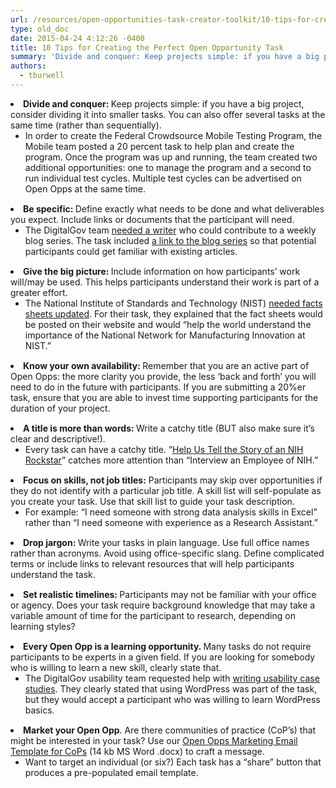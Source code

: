 ```yaml
---
url: /resources/open-opportunities-task-creator-toolkit/10-tips-for-creating-the-perfect-open-opportunity-task/
type: old_doc
date: 2015-04-24 4:12:26 -0400
title: 10 Tips for Creating the Perfect Open Opportunity Task
summary: 'Divide and conquer: Keep projects simple: if you have a big project, consider dividing it into smaller tasks. You can also offer several tasks at the same time (rather than sequentially). In order to create the Federal Crowdsource Mobile Testing Program, the Mobile team posted a 20 percent task to help plan and create the'
authors:
  - tburwell
---
```


<li style="margin-bottom: 15px">
  <b>Divide and conquer: </b>Keep projects simple: if you have a big project, consider dividing it into smaller tasks. You can also offer several tasks at the same time (rather than sequentially). <ul>
    <li>
      In order to create the Federal Crowdsource Mobile Testing Program, the Mobile team posted a 20 percent task to help plan and create the program. Once the program was up and running, the team created two additional opportunities: one to manage the program and a second to run individual test cycles. Multiple test cycles can be advertised on Open Opps at the same time.
    </li>
  </ul>
</li>

<li style="margin-bottom: 15px">
  <b>Be specific: </b>Define exactly what needs to be done and what deliverables you expect. Include links or documents that the participant will need. <ul>
    <li>
      The DigitalGov team <a href="https://openopps.WHATEVER/tasks/25">needed a writer</a> who could contribute to a weekly blog series. The task included <a href="https://www.WHATEVER/tag/trends-on-tuesday/">a link to the blog series</a> so that potential participants could get familiar with existing articles.
    </li>
  </ul>
</li>

<li style="margin-bottom: 15px">
  <b>Give the big picture: </b>Include information on how participants’ work will/may be used. This helps participants understand their work is part of a greater effort. <ul>
    <li>
      The National Institute of Standards and Technology (NIST) <a href="https://openopps.WHATEVER/tasks/24">needed facts sheets updated</a>. For their task, they explained that the fact sheets would be posted on their website and would  “help the world understand the importance of the National Network for Manufacturing Innovation at NIST.”
    </li>
  </ul>
</li>

<li style="margin-bottom: 15px">
  <b>Know your own availability: </b>Remember that you are an active part of Open Opps: the more clarity you provide, the less ‘back and forth’ you will need to do in the future with participants. If you are submitting a 20%er task, ensure that you are able to invest time supporting participants for the duration of your project.
</li>
<li style="margin-bottom: 15px">
  <b>A title is more than words: </b>Write a catchy title (BUT also make sure it’s clear and descriptive!). <ul>
    <li>
      Every task can have a catchy title. “<a href="http://gsablogs.gsa.gov/dsic/2013/05/07/help-us-tell-the-story-about-a-nih-rockstar-who-is-creating-modular-on-the-go-content/">Help Us Tell the Story of an NIH Rockstar</a>” catches more attention than “Interview an Employee of NIH.”
    </li>
  </ul>
</li>

<li style="margin-bottom: 15px">
  <b>Focus on skills, not job titles:</b> Participants may skip over opportunities if they do not identify with a particular job title. A skill list will self-populate as you create your task. Use that skill list to guide your task description. <ul>
    <li>
      For example: “I need someone with strong data analysis skills in Excel” rather than “I need someone with experience as a Research Assistant.”
    </li>
  </ul>
</li>

<li style="margin-bottom: 15px">
  <b>Drop jargon: </b>Write your tasks in plain language. Use full office names rather than acronyms. Avoid using office-specific slang. Define complicated terms or include links to relevant resources that will help participants understand the task.
</li>
<li style="margin-bottom: 15px">
  <b>Set realistic timelines: </b>Participants may not be familiar with your office or agency. Does your task require background knowledge that may take a variable amount of time for the participant to research, depending on learning styles?
</li>
<li style="margin-bottom: 15px">
  <b>Every Open Opp is a learning opportunity. </b>Many tasks do not require participants to be experts in a given field. If you are looking for somebody who is willing to learn a new skill, clearly state that. <ul>
    <li>
      The DigitalGov usability team requested help with <a href="https://openopps.WHATEVER/tasks/18">writing usability case studies</a>. They clearly stated that using WordPress was part of the task, but they would accept a participant who was willing to learn WordPress basics.
    </li>
  </ul>
</li>

<li style="margin-bottom: 15px">
  <b>Market your Open Opp</b>. Are there communities of practice (CoP’s) that might be interested in your task? Use our <a href="https://s3.amazonaws.com/sitesusa/wp-content/uploads/sites/212/2015/04/Open-Opps-Marketing-Email-Template-for-CoPs.docx">Open Opps Marketing Email Template for CoPs</a> (14 kb MS Word .docx) to craft a message. <ul>
    <li>
      Want to target an individual (or six?) Each task has a “share” button that produces a pre-populated email template.
    </li>
  </ul>
</li>